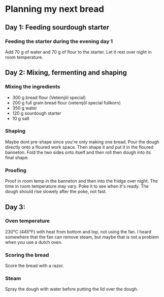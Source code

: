 # Planning my next bread

## Day 1: Feeding sourdough starter
### Feeding the starter during the evening day 1
Add 70 g of water and 70 g of flour to the starter. Let it rest over night in room temperature.

## Day 2: Mixing, fermenting and shaping
### Mixing the ingredients
- 300 g bread flour (Vetemjöl special)
- 200 g full grain bread flour (vetemjöl special fullkorn)
- 350 g water
- 120 g sourdough starter
- 10 g salt

### Shaping
Maybe dont pre-shape since you're only making one bread. Pour the dough directly onto a floured work space. Then shape it and put it in the floured banneton. Fold the two sides onto itself and then roll then dough into its final shape.

### Proofing
Proof in room temp in the banneton and then into the fridge over night. The time in room temperature may vary. Poke it to see when it's ready. The dough should rise slowely after the poke, not fast. 

## Day 3:

### Oven temperature 

230&deg;C (445&deg;F) with heat from bottom and top, not using the fan. I heard somewhere that the fan can remove steam, but maybe that is not a problem when you use a dutch oven.

### Scoring the bread
Score the bread with a razor.

### Steam
Spray the dough with water before putting the lid over the dough.